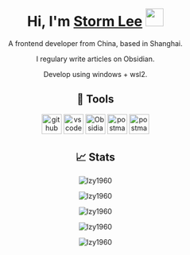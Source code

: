 <div align="center">

# Hi, I'm [Storm Lee](https://www.stormlee.top/) <img src="https://media.giphy.com/media/hvRJCLFzcasrR4ia7z/giphy.gif" width="36px"> 

A frontend developer from China, based in Shanghai.

I regulary write articles on Obsidian.

Develop using windows + wsl2.

## 🔧 Tools

<a href="https://github.com" target="_blank"><img src="https://cdn.jsdelivr.net/gh/devicons/devicon/icons/github/github-original.svg" alt="github" width="40" height="40"/></a> <a href="https://code.visualstudio.com/" target="_blank"><img src="https://cdn.jsdelivr.net/gh/devicons/devicon/icons/vscode/vscode-original.svg" alt="vscode" width="40" height="40"/></a> <a href="https://obsidian.md/" target="_blank"><img src="https://obsidian.md/favicon.ico" alt="Obsidian" width="40" height="40"/></a> <a href="https://postman.com" target="_blank" rel="noreferrer"><img src="https://www.vectorlogo.zone/logos/getpostman/getpostman-icon.svg" alt="postman" width="40" height="40"/></a> <a href="https://learn.microsoft.com/en-us/windows/wsl/about" target="_blank" rel="noreferrer"><img src="https://cdn.jsdelivr.net/gh/devicons/devicon@latest/icons/linux/linux-original.svg" alt="postman" width="40" height="40"/></a>

## 📈 Stats

![lzy1960](https://github-readme-stats.vercel.app/api?username=lzy1960&theme=material-palenight&hide_border=false&include_all_commits=false&count_private=false)

![lzy1960](https://github-readme-streak-stats.herokuapp.com?user=lzy1960&theme=material-palenight)

![lzy1960](https://github-readme-stats.vercel.app/api/top-langs/?username=lzy1960&theme=material-palenight&hide_border=false&include_all_commits=false&count_private=false&layout=compact)

![lzy1960](https://github-profile-trophy.vercel.app/?username=lzy1960&theme=dracula&column=9&no-frame=false&no-bg=false&margin-w=4)

![lzy1960](https://github-readme-activity-graph.vercel.app/graph?username=lzy1960&theme=dracula)
  
</div>
